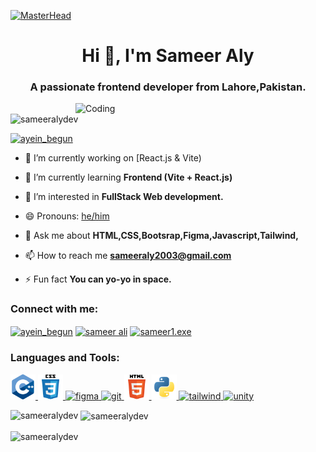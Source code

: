[![MasterHead](https://mir-s3-cdn-cf.behance.net/project_modules/max_1200/79731568097599.5b50bca477735.jpg)](https://github.com/Sameeralydev)
<h1 align="center">Hi 👋, I'm Sameer Aly</h1>
<h3 align="center">A passionate frontend developer from Lahore,Pakistan.</h3>
<img align="right" alt="Coding" width="400" src="https://gomycode.com/eg/wp-content/uploads/sites/28/2023/11/1_yw0TnheAGN-LPneDaTlaxw.gif">


<p align="left"> <img src="https://komarev.com/ghpvc/?username=sameeralydev&label=Profile%20views&color=0e75b6&style=flat" alt="sameeralydev" /> </p>

<p align="left"> <a href="https://twitter.com/ayein_begun" target="blank"><img src="https://img.shields.io/twitter/follow/ayein_begun?logo=twitter&style=for-the-badge" alt="ayein_begun" /></a> </p>

- 🔭 I’m currently working on [React.js & Vite)

- 🌱 I’m currently learning **Frontend (Vite + React.js)**

- 👀 I’m interested in **FullStack Web development.**

- 😄 Pronouns: [he/him](he/him)

- 💬 Ask me about **HTML,CSS,Bootsrap,Figma,Javascript,Tailwind,**

- 📫 How to reach me **sameeraly2003@gmail.com**

- ⚡ Fun fact **You can yo-yo in space.**

<h3 align="left">Connect with me:</h3>
<p align="left">
<a href="https://twitter.com/ayein_begun" target="blank"><img align="center" src="https://raw.githubusercontent.com/rahuldkjain/github-profile-readme-generator/master/src/images/icons/Social/twitter.svg" alt="ayein_begun" height="30" width="40" /></a>
<a href="https://linkedin.com/in/sameer ali" target="blank"><img align="center" src="https://raw.githubusercontent.com/rahuldkjain/github-profile-readme-generator/master/src/images/icons/Social/linked-in-alt.svg" alt="sameer ali" height="30" width="40" /></a>
<a href="https://instagram.com/sameer1.exe" target="blank"><img align="center" src="https://raw.githubusercontent.com/rahuldkjain/github-profile-readme-generator/master/src/images/icons/Social/instagram.svg" alt="sameer1.exe" height="30" width="40" /></a>
</p>

<h3 align="left">Languages and Tools:</h3>
<p align="left"> <a href="https://www.w3schools.com/cpp/" target="_blank" rel="noreferrer"> <img src="https://raw.githubusercontent.com/devicons/devicon/master/icons/cplusplus/cplusplus-original.svg" alt="cplusplus" width="40" height="40"/> </a> <a href="https://www.w3schools.com/css/" target="_blank" rel="noreferrer"> <img src="https://raw.githubusercontent.com/devicons/devicon/master/icons/css3/css3-original-wordmark.svg" alt="css3" width="40" height="40"/> </a> <a href="https://www.figma.com/" target="_blank" rel="noreferrer"> <img src="https://www.vectorlogo.zone/logos/figma/figma-icon.svg" alt="figma" width="40" height="40"/> </a> <a href="https://git-scm.com/" target="_blank" rel="noreferrer"> <img src="https://www.vectorlogo.zone/logos/git-scm/git-scm-icon.svg" alt="git" width="40" height="40"/> </a> <a href="https://www.w3.org/html/" target="_blank" rel="noreferrer"> <img src="https://raw.githubusercontent.com/devicons/devicon/master/icons/html5/html5-original-wordmark.svg" alt="html5" width="40" height="40"/> </a> <a href="https://www.python.org" target="_blank" rel="noreferrer"> <img src="https://raw.githubusercontent.com/devicons/devicon/master/icons/python/python-original.svg" alt="python" width="40" height="40"/> </a> <a href="https://tailwindcss.com/" target="_blank" rel="noreferrer"> <img src="https://www.vectorlogo.zone/logos/tailwindcss/tailwindcss-icon.svg" alt="tailwind" width="40" height="40"/> </a> <a href="https://unity.com/" target="_blank" rel="noreferrer"> <img src="https://www.vectorlogo.zone/logos/unity3d/unity3d-icon.svg" alt="unity" width="40" height="40"/> </a> </p>

<p><img align="left" src="https://github-readme-stats.vercel.app/api/top-langs?username=sameeralydev&show_icons=true&locale=en&layout=compact" alt="sameeralydev" /></p>

<p>&nbsp;<img align="center" src="https://github-readme-stats.vercel.app/api?username=sameeralydev&show_icons=true&locale=en" alt="sameeralydev" /></p>

<p><img align="center" src="https://github-readme-streak-stats.herokuapp.com/?user=sameeralydev&" alt="sameeralydev" /></p>

